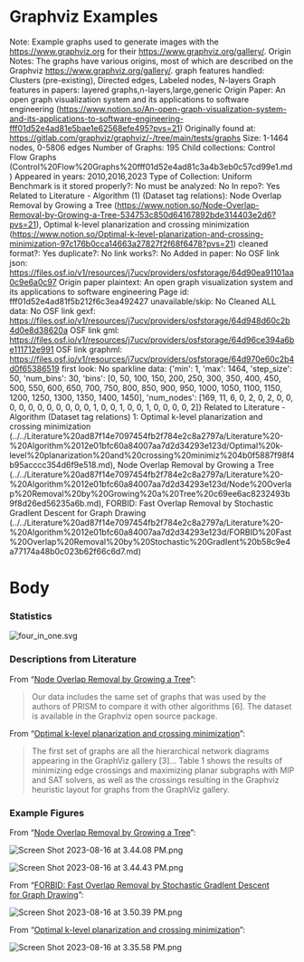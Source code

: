 # Graphviz Examples

Note: Example graphs used to generate images with the https://www.graphviz.org for their https://www.graphviz.org/gallery/.
Origin Notes: The graphs have various origins, most of which are described on the Graphviz https://www.graphviz.org/gallery/.
graph features handled: Clusters (pre-existing), Directed edges, Labeled nodes, N-layers
Graph features in papers: layered graphs,n-layers,large,generic
Origin Paper: An open graph visualization system and its applications to software engineering (https://www.notion.so/An-open-graph-visualization-system-and-its-applications-to-software-engineering-fff01d52e4ad81e5bae1e62568efe495?pvs=21)
Originally found at: https://gitlab.com/graphviz/graphviz/-/tree/main/tests/graphs
Size: 1-1464 nodes, 0-5806 edges
Number of Graphs: 195
Child collections: Control Flow Graphs (Control%20Flow%20Graphs%20fff01d52e4ad81c3a4b3eb0c57cd99e1.md)
Appeared in years: 2010,2016,2023
Type of Collection: Uniform Benchmark
is it stored properly?: No
must be analyzed: No
In repo?: Yes
Related to Literature - Algorithm (1) (Dataset tag relations): Node Overlap Removal by Growing a Tree (https://www.notion.so/Node-Overlap-Removal-by-Growing-a-Tree-534753c850d64167892bde314403e2d6?pvs=21), Optimal k-level planarization and crossing minimization (https://www.notion.so/Optimal-k-level-planarization-and-crossing-minimization-97c176b0cca14663a27827f2f68f6478?pvs=21)
cleaned format?: Yes
duplicate?: No
link works?: No
Added in paper: No
OSF link json: https://files.osf.io/v1/resources/j7ucv/providers/osfstorage/64d90ea91101aa0c9e6a0c97
Origin paper plaintext: An open graph visualization system and its applications to software engineering
Page id: fff01d52e4ad81f5b212f6c3ea492427
unavailable/skip: No
Cleaned ALL data: No
OSF link gexf: https://files.osf.io/v1/resources/j7ucv/providers/osfstorage/64d948d60c2b4d0e8d38620a
OSF link gml: https://files.osf.io/v1/resources/j7ucv/providers/osfstorage/64d96ce394a6be111712e991
OSF link graphml: https://files.osf.io/v1/resources/j7ucv/providers/osfstorage/64d970e60c2b4d0f65386519
first look: No
sparkline data: {'min': 1, 'max': 1464, 'step_size': 50, 'num_bins': 30, 'bins': [0, 50, 100, 150, 200, 250, 300, 350, 400, 450, 500, 550, 600, 650, 700, 750, 800, 850, 900, 950, 1000, 1050, 1100, 1150, 1200, 1250, 1300, 1350, 1400, 1450], 'num_nodes': [169, 11, 6, 0, 2, 0, 2, 0, 0, 0, 0, 0, 0, 0, 0, 0, 0, 0, 1, 0, 0, 1, 0, 0, 1, 0, 0, 0, 0, 2]}
Related to Literature - Algorithm (Dataset tag relations) 1: Optimal k-level planarization and crossing minimization (../../Literature%20ad87f14e7097454fb2f784e2c8a2797a/Literature%20-%20Algorithm%2012e01bfc60a84007aa7d2d34293e123d/Optimal%20k-level%20planarization%20and%20crossing%20minimiz%204b0f5887f98f4b95acccc354d6f9e518.md), Node Overlap Removal by Growing a Tree (../../Literature%20ad87f14e7097454fb2f784e2c8a2797a/Literature%20-%20Algorithm%2012e01bfc60a84007aa7d2d34293e123d/Node%20Overlap%20Removal%20by%20Growing%20a%20Tree%20c69ee6ac8232493b9f8d26ed56235a6b.md), FORBID: Fast Overlap Removal by Stochastic GradIent Descent for Graph Drawing (../../Literature%20ad87f14e7097454fb2f784e2c8a2797a/Literature%20-%20Algorithm%2012e01bfc60a84007aa7d2d34293e123d/FORBID%20Fast%20Overlap%20Removal%20by%20Stochastic%20GradIent%20b58c9e4a77174a48b0c023b62f66c6d7.md)

# Body

### Statistics

![four_in_one.svg](../../../Benchmark%20datasets%2064e0439269f9497799025562a4087ce1/Graphviz%20Examples%20e90aec42f02c4e8b8a6b8727fe2f86ae/four_in_one.svg)

### Descriptions from Literature

From “[Node Overlap Removal by Growing a Tree](https://doi.org/10.7155/jgaa.00442)”:

> Our data includes the same set of graphs that was used by the authors of PRISM to compare it with other algorithms [6]. The dataset is available in the Graphviz open source package.
> 

From “[Optimal k-level planarization and crossing minimization](https://doi.org/10.1007/978-3-642-18469-7_22)”:

> The first set of graphs are all the hierarchical network diagrams appearing in the GraphViz gallery [3]… Table 1 shows the results of minimizing edge crossings and maximizing planar subgraphs with MIP and SAT solvers, as well as the crossings resulting in the Graphviz heuristic layout for graphs from the GraphViz gallery.
> 

### Example Figures

From “[Node Overlap Removal by Growing a Tree](https://doi.org/10.7155/jgaa.00442)”:

![Screen Shot 2023-08-16 at 3.44.08 PM.png](../../../Benchmark%20datasets%2064e0439269f9497799025562a4087ce1/Graphviz%20Examples%20e90aec42f02c4e8b8a6b8727fe2f86ae/Screen_Shot_2023-08-16_at_3.44.08_PM.png)

![Screen Shot 2023-08-16 at 3.44.43 PM.png](../../../Benchmark%20datasets%2064e0439269f9497799025562a4087ce1/Graphviz%20Examples%20e90aec42f02c4e8b8a6b8727fe2f86ae/Screen_Shot_2023-08-16_at_3.44.43_PM.png)

From “[FORBID: Fast Overlap Removal by Stochastic GradIent Descent for Graph Drawing](https://link.springer.com/chapter/10.1007/978-3-031-22203-0_6)”:

![Screen Shot 2023-08-16 at 3.50.39 PM.png](../../../Benchmark%20datasets%2064e0439269f9497799025562a4087ce1/Graphviz%20Examples%20e90aec42f02c4e8b8a6b8727fe2f86ae/Screen_Shot_2023-08-16_at_3.50.39_PM.png)

From “[Optimal k-level planarization and crossing minimization](https://doi.org/10.1007/978-3-642-18469-7_22)”:

![Screen Shot 2023-08-16 at 3.35.58 PM.png](../../../Benchmark%20datasets%2064e0439269f9497799025562a4087ce1/Graphviz%20Examples%20e90aec42f02c4e8b8a6b8727fe2f86ae/Screen_Shot_2023-08-16_at_3.35.58_PM.png)
